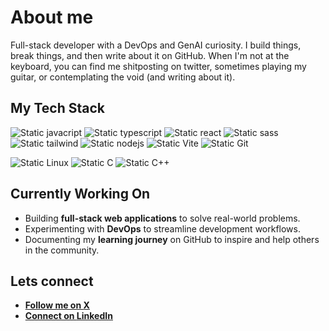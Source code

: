 # About me

Full-stack developer with a DevOps and GenAI curiosity. I build things, break things, and then write about it on GitHub. When I'm not at the keyboard, you can find me shitposting on twitter, sometimes playing my guitar, or contemplating the void (and writing about it).

## My Tech Stack

![Static javacript](https://img.shields.io/badge/javascript-%23F7DF1E?style=for-the-badge&logo=javascript&logoColor=%23F7DF1E&labelColor=black)
![Static typescript](https://img.shields.io/badge/typescript-%233178C6?style=for-the-badge&logo=typescript&logoColor=%233178C6&labelColor=black)
![Static react](https://img.shields.io/badge/react-%2361DAFB?style=for-the-badge&logo=react&logoColor=%2361DAFB&labelColor=black)
![Static sass](https://img.shields.io/badge/sass-%23CC6699?style=for-the-badge&logo=sass&logoColor=%23CC6699&labelColor=black)
![Static tailwind](https://img.shields.io/badge/tailwind_css-%23%2306B6D4?style=for-the-badge&logo=Tailwind-css&logoColor=%2306B6D4&labelColor=black&color=%2306B6D4)
![Static nodejs](https://img.shields.io/badge/Node.js-%235FA04E?style=for-the-badge&logo=node.js&logoColor=%235FA04E&labelColor=black)
![Static Vite](https://img.shields.io/badge/Vite-%23646CFF?style=for-the-badge&logo=Vite&logoColor=%23646CFF&labelColor=black)
![Static Git](https://img.shields.io/badge/Git-%23F05032?style=for-the-badge&logo=git&logoColor=%23F05032&labelColor=black)

![Static Linux](https://img.shields.io/badge/Linux-%23FCC624?style=for-the-badge&logo=Linux&logoColor=%23FCC624&labelColor=black)
![Static C](https://img.shields.io/badge/C-%23A8B9CC?style=for-the-badge&logo=c&logoColor=%23A8B9CC&labelColor=black)
![Static C++](https://img.shields.io/badge/C%2B%2B-%2300599C?style=for-the-badge&logo=C%2B%2B&logoColor=%2300599C&labelColor=black)

## Currently Working On

- Building **full-stack web applications** to solve real-world problems.
- Experimenting with **DevOps** to streamline development workflows.
- Documenting my **learning journey** on GitHub to inspire and help others in the community.

## Lets connect

- <a href="https://www.x.com/saaahilh"><b>Follow me on <u>X</u></b></a>
- <a href="https://www.linkedin.com/in/sahil-hussain-146466285"><b>Connect on <u>LinkedIn</u></b></a>
 
